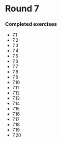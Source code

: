 # Round 7

### Completed exercises


* ~~7.1~~
* 7.2
* 7.3
* 7.4
* 7.5
* 7.6
* 7.7
* 7.8
* 7.9
* 7.10
* 7.11
* 7.12
* 7.13
* 7.14
* 7.15
* 7.16
* 7.17
* 7.18
* 7.19
* 7.20
